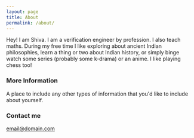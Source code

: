 ```yaml
---
layout: page
title: About
permalink: /about/
---
```


Hey! I am Shiva. I am a verification engineer by profession. I also teach maths. During my free time I like exploring about ancient Indian philosophies, learn a thing or two about Indian history, or simply binge watch some series (probably some k-drama) or an anime. I like playing chess too!   

### More Information

A place to include any other types of information that you'd like to include about yourself.

### Contact me

[email@domain.com](mailto:email@domain.com)
